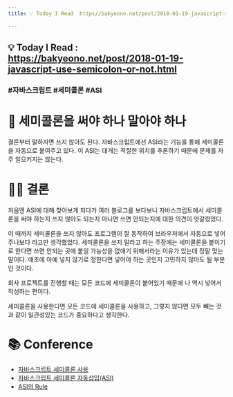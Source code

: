 ```yaml
---
title: 💡 Today I Read  https//bakyeono.net/post/2018-01-19-javascript-use-semicolon-or-not.html

---
```

## 💡 Today I Read : https://bakyeono.net/post/2018-01-19-javascript-use-semicolon-or-not.html

### #자바스크립트 #세미콜론 #ASI

# 🤔 세미콜론을 써야 하나 말아야 하나
결론부터 말하자면 쓰지 않아도 된다. 자바스크립트에선 ASI라는 기능을 통해 세미콜론을 자동으로 붙여주고 있다.
이 ASI는 대개는 적절한 위치를 추론하기 때문에 문제를 자주 일으키지는 않는다.

# 👩‍⚖️ 결론
처음엔 ASI에 대해 찾아보게 되다가 여러 블로그를 보다보니 자바스크립트에서 세미콜론을 써야 하는지 쓰지 않아도 되는지 아니면 쓰면 안되는지에 대한 의견이 엇갈렸었다.

이 때까지 세미콜론을 쓰지 않아도 프로그램이 잘 동작하여 브라우저에서 자동으로 넣어주나보다 라고만 생각했었다. 
세미콜론을 쓰지 말라고 하는 주장에는 세미콜론을 붙이기로 한다면 쓰면 안되는 곳에 붙일 가능성을 없애기 위해서라는 이유가 있는데 정말 맞는 말이다. 애초에 아예 넣지 않기로 정한다면 넣어야 하는 곳인지 고민하지 않아도 될 부분인 것이다.

회사 프로젝트를 진행할 때는 모든 코드에 세미콜론이 붙어있기 때문에 나 역시 넣어서 작성하는 편이다.

세미콜론을 사용한다면 모든 코드에 세미콜론을 사용하고, 그렇지 않다면 모두 빼는 것과 같이 일관성있는 코드가 중요하다고 생각한다.

# 📚 Conference
- [자바스크립트 세미콜론 사용](https://min9nim.github.io/2020/05/javascript-semicolon/)
- [자바스크립트 세미콜론 자동삽입(ASI)](https://velog.io/@exploit017/JS-%EC%84%B8%EB%AF%B8%EC%BD%9C%EB%A1%A0-%EC%9E%90%EB%8F%99-%EC%82%BD%EC%9E%85ASI)
- [ASI의 Rule](https://stackoverflow.com/questions/2846283/what-are-the-rules-for-javascripts-automatic-semicolon-insertion-asi)